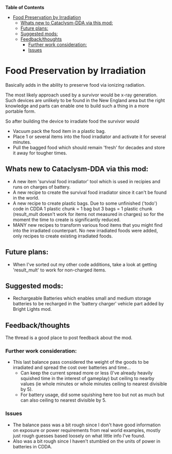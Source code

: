 <!-- START doctoc generated TOC please keep comment here to allow auto update -->
<!-- DON'T EDIT THIS SECTION, INSTEAD RE-RUN doctoc TO UPDATE -->
**Table of Contents**  

- [Food Preservation by Irradiation](#food-preservation-by-irradiation)
  - [Whats new to Cataclysm-DDA via this mod:](#whats-new-to-cataclysm-dda-via-this-mod)
  - [Future plans:](#future-plans)
  - [Suggested mods:](#suggested-mods)
  - [Feedback/thoughts](#feedbackthoughts)
    - [Further work consideration:](#further-work-consideration)
    - [Issues](#issues)

<!-- END doctoc generated TOC please keep comment here to allow auto update -->

# Food Preservation by Irradiation
Basically adds in the ability to preserve food via ionizing radiation.

The most likely approach used by a survivor would be x-ray generation.  Such devices are unlikely to be found in the New England area but the right knowledge and parts can enable one to build such a thing in a more portable form.

So after building the device to irradiate food the survivor would
 - Vacuum pack the food item in a plastic bag.
 - Place 1 or several items into the food irradiator and activate it for several minutes.
 - Pull the bagged food which should remain 'fresh' for decades and store it away for tougher times.

## Whats new to Cataclysm-DDA via this mod:
 - A new item 'survival food irradiator' tool which is used in recipies and runs on charges of battery.
 - A new recipe to create the survival food irradiator since it can't be found in the world.
 - A new recipe to create plastic bags.  Due to some unfinished ('todo') code in CDDA 1 plastic chunk = 1 bag but 3 bags = 1 plastic chunk (result_mult doesn't work for items not measured in charges) so for the moment the time to create is significantly reduced.
 - MANY new recipes to transform various food items that you might find into the irradiated counterpart.  No new irradiated foods were added, only recipes to create existing irradiated foods.

## Future plans:
 - When I've sorted out my other code additions, take a look at getting 'result_mult' to work for non-charged items.

## Suggested mods:
 - Rechargeable Batteries which enables small and medium storage batteries to be recharged in the 'battery charger' vehicle part added by Bright Lights mod.

## Feedback/thoughts
The thread is a good place to post feedback about the mod.

### Further work consideration:
 - This last balance pass considered the weight of the goods to be irradiated and spread the cost over batteries and time...
   - Can keep the current spread more or less (I've already heavily squished time in the interest of gameplay) but ceiling to nearby values (ie whole minutes or whole minutes ceiling to nearest divisible by 5).
   - For battery usage, did some squishing here too but not as much but can also ceiling to nearest divisible by 5.

### Issues
 - The balance pass was a bit rough since I don't have good information on exposure or power requirements from real world examples, mostly just rough guesses based loosely on what little info I've found.
 - Also was a bit rough since I haven't stumbled on the units of power in batteries in CDDA.
